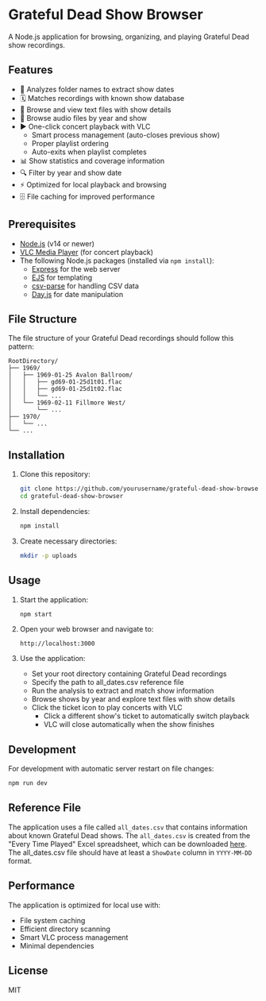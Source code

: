 # Grateful Dead Show Browser

A Node.js application for browsing, organizing, and playing Grateful Dead show recordings.

## Features

- 📁 Analyzes folder names to extract show dates
- 🗓️ Matches recordings with known show database
- 📝 Browse and view text files with show details
- 🎵 Browse audio files by year and show
- ▶️ One-click concert playback with VLC
  - Smart process management (auto-closes previous show)
  - Proper playlist ordering
  - Auto-exits when playlist completes
- 📊 Show statistics and coverage information
- 🔍 Filter by year and show date
- ⚡ Optimized for local playback and browsing
- 🗄️ File caching for improved performance

## Prerequisites

- [Node.js](https://nodejs.org/) (v14 or newer)
- [VLC Media Player](https://www.videolan.org/vlc/) (for concert playback)
- The following Node.js packages (installed via `npm install`):
  - [Express](https://expressjs.com/) for the web server
  - [EJS](https://ejs.co/) for templating
  - [csv-parse](https://csv.js.org/parse/) for handling CSV data
  - [Day.js](https://day.js.org/) for date manipulation

## File Structure

The file structure of your Grateful Dead recordings should follow this pattern:

```
RootDirectory/
├── 1969/
│   ├── 1969-01-25 Avalon Ballroom/
│   │   ├── gd69-01-25d1t01.flac
│   │   ├── gd69-01-25d1t02.flac
│   │   └── ...
│   └── 1969-02-11 Fillmore West/
│       └── ...
├── 1970/
│   └── ...
└── ...
```


## Installation

1. Clone this repository:
   ```bash
   git clone https://github.com/yourusername/grateful-dead-show-browser.git
   cd grateful-dead-show-browser
   ```
2. Install dependencies:
   ```bash
   npm install
   ```

3. Create necessary directories:
   ```bash
   mkdir -p uploads
   ```

## Usage

1. Start the application:
   ```bash
   npm start
   ```

2. Open your web browser and navigate to:
   ```
   http://localhost:3000
   ```

3. Use the application:
   - Set your root directory containing Grateful Dead recordings
   - Specify the path to all_dates.csv reference file
   - Run the analysis to extract and match show information
   - Browse shows by year and explore text files with show details
   - Click the ticket icon to play concerts with VLC
     - Click a different show's ticket to automatically switch playback
     - VLC will close automatically when the show finishes

## Development

For development with automatic server restart on file changes:

```bash
npm run dev
```


## Reference File

The application uses a file called `all_dates.csv` that contains information about known Grateful Dead shows. The `all_dates.csv` is created from the "Every Time Played" Excel spreadsheet, which can be downloaded [here](https://www.gratefuldeadbook.com/product-page/every-time-played-excel-spreadsheet). The all_dates.csv file should have at least a `ShowDate` column in `YYYY-MM-DD` format.

## Performance

The application is optimized for local use with:
- File system caching
- Efficient directory scanning
- Smart VLC process management
- Minimal dependencies

## License

MIT
